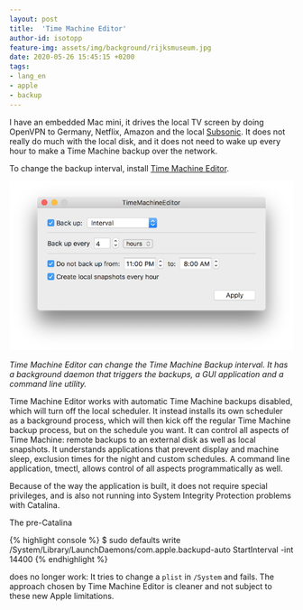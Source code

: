 ```yaml
---
layout: post
title:  'Time Machine Editor'
author-id: isotopp
feature-img: assets/img/background/rijksmuseum.jpg
date: 2020-05-26 15:45:15 +0200
tags:
- lang_en
- apple
- backup
---
```

I have an embedded Mac mini, it drives the local TV screen by doing OpenVPN to Germany, Netflix, Amazon and the local [Subsonic](https://subsonic.org). It does not really do much with the local disk, and it does not need to wake up every hour to make a Time Machine backup over the network.

To change the backup interval, install [Time Machine Editor](https://tclementdev.com/timemachineeditor/).

[![](/uploads/2020/05/tme.png)](https://tclementdev.com/timemachineeditor/)

*Time Machine Editor can change the Time Machine Backup interval. It has a background daemon that triggers the backups, a GUI application and a command line utility.*

Time Machine Editor works with automatic Time Machine backups disabled, which will turn off the local scheduler. It instead installs its own scheduler as a background process, which will then kick off the regular Time Machine backup process, but on the schedule you want. It can control all aspects of Time Machine: remote backups to an external disk as well as local snapshots. It understands applications that prevent display and machine sleep, exclusion times for the night and custom schedules. A command line application, tmectl, allows control of all aspects programmatically as well.

Because of the way the application is built, it does not require special privileges, and is also not running into System Integrity Protection problems with Catalina.

The pre-Catalina

{% highlight console %}
$ sudo defaults write /System/Library/LaunchDaemons/com.apple.backupd-auto StartInterval -int 14400
{% endhighlight %}

does no longer work: It tries to change a `plist` in `/System` and fails. The approach chosen by Time Machine Editor is cleaner and not subject to these new Apple limitations.
